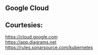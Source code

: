 Google Cloud
------------


Courtesies:
-----------
https://cloud.google.com  
https://app.diagrams.net  
https://rules.sonarsource.com/kubernetes